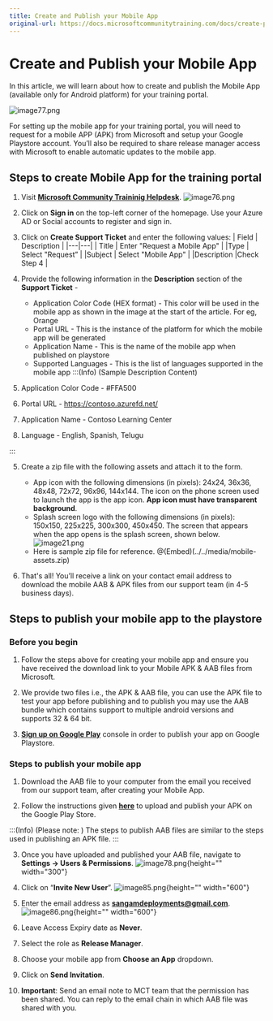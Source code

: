 ```yaml
---
title: Create and Publish your Mobile App
original-url: https://docs.microsoftcommunitytraining.com/docs/create-publish-mobile-app
---
```


# Create and Publish your Mobile App

In this article, we will learn about how to create and publish the Mobile App (available only for Android platform) for your training portal.  

![image77.png](../../media/image%2877%29.png)
    
For setting up the mobile app for your training portal, you will need to request for a mobile APP (APK) from Microsoft and setup your Google Playstore account.  You’ll also be required to share release manager access with Microsoft to enable automatic updates to the mobile app. 

## Steps to create Mobile App for the training portal

1.	Visit [**Microsoft Community Traininig Helpdesk**](https://go.microsoft.com/fwlink/?linkid=2104630).
![image76.png](../../media/image%2876%29.png)

2.	Click on **Sign in** on the top-left corner of the homepage. Use your Azure AD or Social accounts to register and sign in.

3.	Click on **Create Support Ticket** and enter the following values:
    | Field	| Description |
    |---|---|
    | Title |	Enter "Request a Mobile App" |
    |Type |	Select "Request” |
    |Subject | Select "Mobile App" |
    |Description |Check Step 4 |
 
 4. Provide the following information in the **Description** section of the **Support Ticket** -
    * Application Color Code (HEX format) - This color will be used in the mobile app as shown in the image at the start of the article. For eg, Orange 
    * Portal URL - This is the instance of the platform for which the mobile app will be generated 
    * Application Name - This is the name of the mobile app when published on playstore
    * Supported Languages - This is the list of languages supported in the mobile app
:::(Info) (Sample Description Content)
1. Application Color Code - #FFA500
2. Portal URL - https://contoso.azurefd.net/ 
3.  Application Name - Contoso Learning Center  
4.  Language - English, Spanish, Telugu

:::

 5. Create a zip file with the following assets and attach it to the form. 
    * App icon with the following dimensions (in pixels): 24x24, 36x36, 48x48, 72x72, 96x96, 144x144. The icon on the phone screen used to launch the app is the app icon. **App icon must have transparent background**.
    * Splash screen logo with the following dimensions (in pixels): 150x150, 225x225, 300x300, 450x450. The screen that appears when the app opens is the splash screen, shown below. 
    ![image21.png](../../media/image%2821%29.png)
    * Here is sample zip file for reference.
    @(Embed)(../../media/mobile-assets.zip)

6. That's all! You’ll receive a link on your contact email address to download the mobile AAB & APK files from our support team (in 4-5 business days).

## Steps to publish your mobile app to the playstore

### Before you begin

1.	Follow the steps above for creating your mobile app and ensure you have received the download link to your Mobile APK & AAB files from Microsoft.


2.	We provide two files i.e., the APK & AAB file, you can use the APK file to test your app before publishing and to publish you may use the AAB bundle which contains support to multiple android versions and supports 32 & 64 bit.


3.	[**Sign up on Google Play**](https://play.google.com/apps/publish/signup/) console in order to publish your app on  Google Playstore.  


### Steps to publish your mobile app

1.	Download the AAB file to your computer from the email you received from our support team, after creating your Mobile App.

2.	Follow the instructions given [**here**](https://support.google.com/googleplay/android-developer/answer/113469?hl=en&ref_topic=7072031) to upload and publish your APK on the Google Play Store.

:::(Info) (Please note: )
The steps to publish AAB files are similar to the steps used in publishing an APK file.
:::

3.	Once you have uploaded and published your AAB file, navigate to **Settings -> Users & Permissions**. 
![image78.png](../../media/image%2878%29.png){height="" width="300"}

4.	Click on “**Invite New User**”. 
![image85.png](../../media/image%2885%29.png){height="" width="600"}

5.	Enter the email address as **sangamdeployments@gmail.com**.
![image86.png](../../media/image%2886%29.png){height="" width="600"}

6.	Leave Access Expiry date as **Never**.

7.	Select the role as **Release Manager**.

8.	Choose your mobile app from **Choose an App** dropdown. 

9.	Click on **Send Invitation**. 

10. **Important**: Send an email note to MCT team that the permission has been shared. You can reply to the  email chain in which AAB file was shared with you. 
